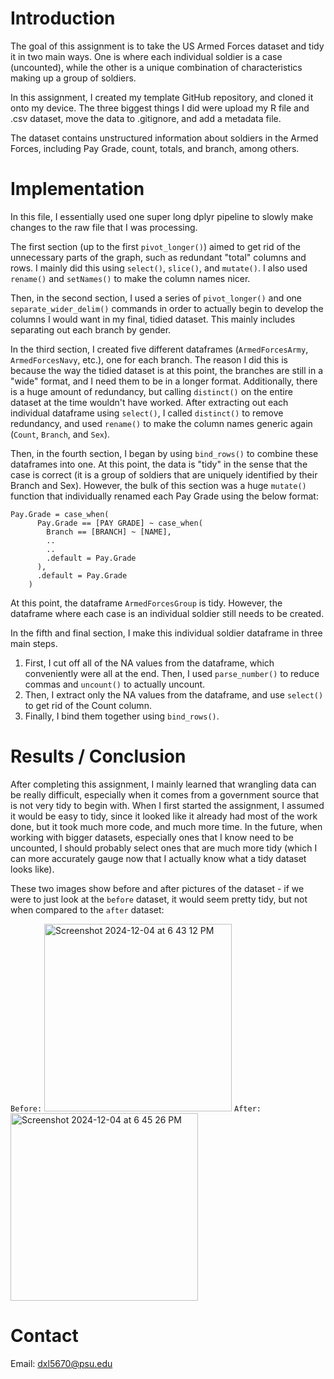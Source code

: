 # Introduction

The goal of this assignment is to take the US Armed Forces dataset and tidy it in two main ways. One is where each individual soldier is a case (uncounted), while the other is a unique combination of characteristics making up a group of soldiers. 

In this assignment, I created my template GitHub repository, and cloned it onto my device. The three biggest things I did were upload my R file and .csv dataset, move the data to .gitignore, and add a metadata file. 

The dataset contains unstructured information about soldiers in the Armed Forces, including Pay Grade, count, totals, and branch, among others. 

# Implementation

In this file, I essentially used one super long dplyr pipeline to slowly make changes to the raw file that I was processing. 

The first section (up to the first `pivot_longer()`) aimed to get rid of the unnecessary parts of the graph, such as redundant "total" columns and rows. I mainly did this using `select()`, `slice()`, and `mutate()`. I also used `rename()` and `setNames()` to make the column names nicer. 

Then, in the second section, I used a series of `pivot_longer()` and one `separate_wider_delim()` commands in order to actually begin to develop the columns I would want in my final, tidied dataset. This mainly includes separating out each branch by gender. 

In the third section, I created five different dataframes (`ArmedForcesArmy`, `ArmedForcesNavy`, etc.), one for each branch. The reason I did this is because the way the tidied dataset is at this point, the branches are still in a "wide" format, and I need them to be in a longer format. Additionally, there is a huge amount of redundancy, but calling `distinct()` on the entire dataset at the time wouldn't have worked. After extracting out each individual dataframe using `select()`, I called `distinct()` to remove redundancy, and used `rename()` to make the column names generic again (`Count`, `Branch`, and `Sex`). 

Then, in the fourth section, I began by using `bind_rows()` to combine these dataframes into one. At this point, the data is "tidy" in the sense that the case is correct (it is a group of soldiers that are uniquely identified by their Branch and Sex). However, the bulk of this section was a huge `mutate()` function that individually renamed each Pay Grade using the below format:

```
Pay.Grade = case_when(
      Pay.Grade == [PAY GRADE] ~ case_when(
        Branch == [BRANCH] ~ [NAME],
        ..
        ..
        .default = Pay.Grade 
      ),
      .default = Pay.Grade
    )
```

At this point, the dataframe `ArmedForcesGroup` is tidy. However, the dataframe where each case is an individual soldier still needs to be created.

In the fifth and final section, I make this individual soldier dataframe in three main steps. 
1. First, I cut off all of the NA values from the dataframe, which conveniently were all at the end. Then, I used `parse_number()` to reduce commas and `uncount()` to actually uncount.
2. Then, I extract only the NA values from the dataframe, and use `select()` to get rid of the Count column.
3. Finally, I bind them together using `bind_rows()`.

# Results / Conclusion

After completing this assignment, I mainly learned that wrangling data can be really difficult, especially when it comes from a government source that is not very tidy to begin with. When I first started the assignment, I assumed it would be easy to tidy, since it looked like it already had most of the work done, but it took much more code, and much more time. In the future, when working with bigger datasets, especially ones that I know need to be uncounted, I should probably select ones that are much more tidy (which I can more accurately gauge now that I actually know what a tidy dataset looks like). 

These two images show before and after pictures of the dataset - if we were to just look at the `before` dataset, it would seem pretty tidy, but not when compared to the `after` dataset:

`Before:` 
<img width="300" alt="Screenshot 2024-12-04 at 6 43 12 PM" src="https://github.com/user-attachments/assets/dbd8440b-1e90-4d5f-ac15-84bcd0afea90">
`After:` 
<img width="300" alt="Screenshot 2024-12-04 at 6 45 26 PM" src="https://github.com/user-attachments/assets/cd1b3cc2-f029-4546-92f8-2730d5c6e85f">

# Contact

Email: dxl5670@psu.edu




